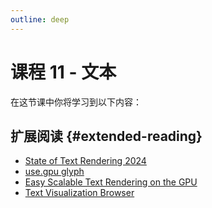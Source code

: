 ```yaml
---
outline: deep
---
```


# 课程 11 - 文本

在这节课中你将学习到以下内容：

## 扩展阅读 {#extended-reading}

-   [State of Text Rendering 2024]
-   [use.gpu glyph]
-   [Easy Scalable Text Rendering on the GPU]
-   [Text Visualization Browser]

[Easy Scalable Text Rendering on the GPU]: https://medium.com/@evanwallace/easy-scalable-text-rendering-on-the-gpu-c3f4d782c5ac
[use.gpu glyph]: https://gitlab.com/unconed/use.gpu/-/tree/master/packages/glyph
[Text Visualization Browser]: https://textvis.lnu.se
[State of Text Rendering 2024]: https://behdad.org/text2024/
